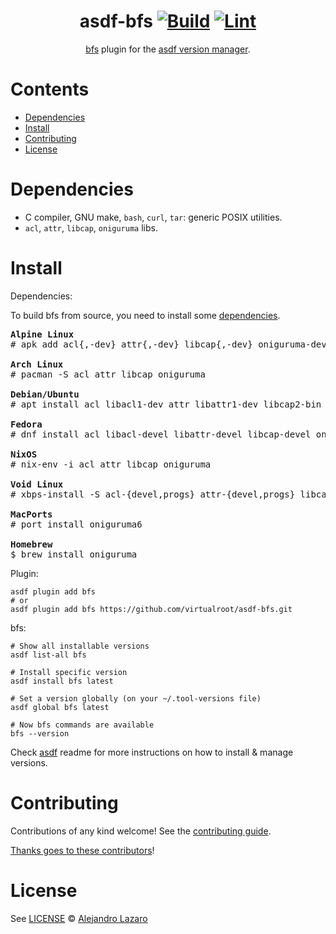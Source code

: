 <div align="center">

# asdf-bfs [![Build](https://github.com/virtualroot/asdf-bfs/actions/workflows/build.yml/badge.svg)](https://github.com/virtualroot/asdf-bfs/actions/workflows/build.yml) [![Lint](https://github.com/virtualroot/asdf-bfs/actions/workflows/lint.yml/badge.svg)](https://github.com/virtualroot/asdf-bfs/actions/workflows/lint.yml)

[bfs](https://github.com/tavianator/bfs) plugin for the [asdf version manager](https://asdf-vm.com).

</div>

# Contents

- [Dependencies](#dependencies)
- [Install](#install)
- [Contributing](#contributing)
- [License](#license)

# Dependencies

- C compiler, GNU make, `bash`, `curl`, `tar`: generic POSIX utilities.
- `acl`, `attr`, `libcap`, `oniguruma` libs.

# Install

Dependencies:

To build bfs from source, you need to install some [dependencies](https://github.com/tavianator/bfs/blob/main/README.md#installation).

<pre>
<strong>Alpine Linux</strong>
# apk add acl{,-dev} attr{,-dev} libcap{,-dev} oniguruma-dev

<strong>Arch Linux</strong>
# pacman -S acl attr libcap oniguruma

<strong>Debian/Ubuntu</strong>
# apt install acl libacl1-dev attr libattr1-dev libcap2-bin libcap-dev libonig-dev

<strong>Fedora</strong>
# dnf install acl libacl-devel libattr-devel libcap-devel oniguruma-devel

<strong>NixOS</strong>
# nix-env -i acl attr libcap oniguruma

<strong>Void Linux</strong>
# xbps-install -S acl-{devel,progs} attr-{devel,progs} libcap-{devel,progs} oniguruma-devel

<strong>MacPorts</strong>
# port install oniguruma6

<strong>Homebrew</strong>
$ brew install oniguruma
</pre>

Plugin:

```shell
asdf plugin add bfs
# or
asdf plugin add bfs https://github.com/virtualroot/asdf-bfs.git
```

bfs:

```shell
# Show all installable versions
asdf list-all bfs

# Install specific version
asdf install bfs latest

# Set a version globally (on your ~/.tool-versions file)
asdf global bfs latest

# Now bfs commands are available
bfs --version
```

Check [asdf](https://github.com/asdf-vm/asdf) readme for more instructions on how to
install & manage versions.

# Contributing

Contributions of any kind welcome! See the [contributing guide](contributing.md).

[Thanks goes to these contributors](https://github.com/virtualroot/asdf-bfs/graphs/contributors)!

# License

See [LICENSE](LICENSE) © [Alejandro Lazaro](https://github.com/virtualroot/)

